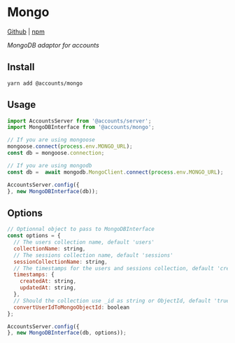 # Mongo

[Github](https://github.com/js-accounts/mongo) | [npm](https://www.npmjs.com/package/@accounts/mongo)

*MongoDB adaptor for accounts*

## Install

```
yarn add @accounts/mongo
```

## Usage

```javascript
import AccountsServer from '@accounts/server';
import MongoDBInterface from '@accounts/mongo';

// If you are using mongoose
mongoose.connect(process.env.MONGO_URL);
const db = mongoose.connection;

// If you are using mongodb
const db =  await mongodb.MongoClient.connect(process.env.MONGO_URL);

AccountsServer.config({
}, new MongoDBInterface(db));
```

## Options

```javascript
// Optionnal object to pass to MongoDBInterface
const options = {
  // The users collection name, default 'users'
  collectionName: string,
  // The sessions collection name, default 'sessions'
  sessionCollectionName: string,
  // The timestamps for the users and sessions collection, default 'createdAt' and 'updatedAt'
  timestamps: {
    createdAt: string,
    updatedAt: string,
  },
  // Should the collection use _id as string or ObjectId, default 'true'
  convertUserIdToMongoObjectId: boolean
};

AccountsServer.config({
}, new MongoDBInterface(db, options));
```
